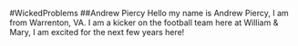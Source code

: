 #WickedProblems
##Andrew Piercy
Hello my name is Andrew Piercy, I am from Warrenton, VA. I am a kicker on the football team here at William & Mary, I am excited for the next few years here!
